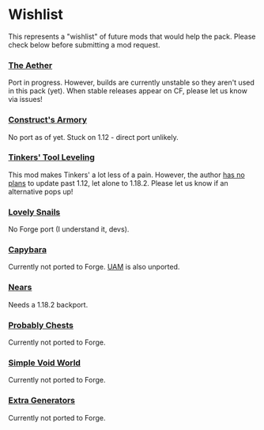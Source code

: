 # Wishlist
This represents a "wishlist" of future mods that would help the pack. Please check below before submitting a mod request. 

### [The Aether](https://github.com/Gilded-Games/The-Aether)
Port in progress. However, builds are currently unstable so they aren't used in this pack (yet). When stable releases appear on CF, please let us know via issues!

### [Construct's Armory](https://www.curseforge.com/minecraft/mc-mods/constructs-armory)
No port as of yet. Stuck on 1.12 - direct port unlikely. 

### [Tinkers' Tool Leveling](https://www.curseforge.com/minecraft/mc-mods/tinkers-tool-leveling)
This mod makes Tinkers' a lot less of a pain. However, the author [has no plans](https://twitter.com/bonusboni/status/1380212543269011459) to update past 1.12, let alone to 1.18.2. Please let us know if an alternative pops up!

### [Lovely Snails](https://www.curseforge.com/minecraft/mc-mods/lovely-snails)
No Forge port (I understand it, devs).

### [Capybara](https://www.curseforge.com/minecraft/mc-mods/capybara-fabric)
Currently not ported to Forge. [UAM](https://www.curseforge.com/minecraft/mc-mods/unnamed-animal-mod-capybara-only) is also unported.

### [Nears](https://www.curseforge.com/minecraft/mc-mods/nears)
Needs a 1.18.2 backport.

### [Probably Chests](https://www.curseforge.com/minecraft/mc-mods/probably-chests)
Currently not ported to Forge.

### [Simple Void World](https://www.curseforge.com/minecraft/mc-mods/simple-void-world)
Currently not ported to Forge.

### [Extra Generators](https://www.curseforge.com/minecraft/mc-mods/extra-generators)
Currently not ported to Forge.
